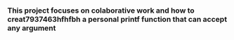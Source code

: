 ### This project focuses on colaborative work and how to creat7937463hfhfbh  a personal printf function that can accept any argument
